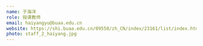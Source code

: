 ```yaml
---
name: 于海洋
role: 授课教师
email: haiyangyu@buaa.edu.cn
website: https://shi.buaa.edu.cn/09558/zh_CN/index/23161/list/index.htm
photo: staff_2_haiyang.jpg
---
```


<!-- [Schedule an appointment](#){: .btn .btn-outline } -->
